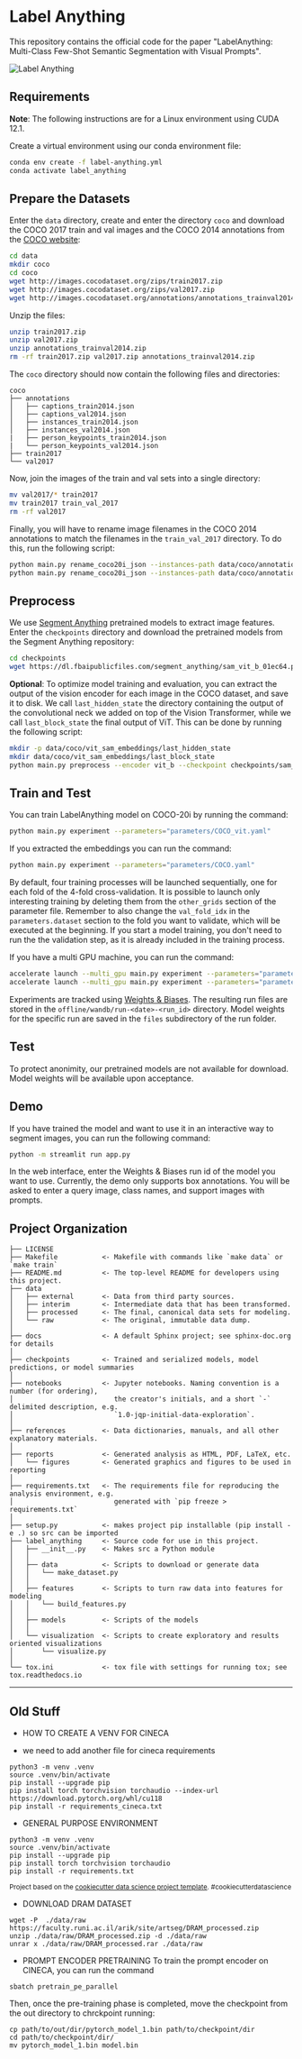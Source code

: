 # Label Anything

This repository contains the official code for the paper "LabelAnything: Multi-Class Few-Shot Semantic Segmentation with Visual Prompts".

![Label Anything](assets/la.png)

## Requirements

**Note**: The following instructions are for a Linux environment using CUDA 12.1. 

Create a virtual environment using our conda environment file:

```bash
conda env create -f label-anything.yml
conda activate label_anything
```

## Prepare the Datasets

Enter the `data` directory, create and enter the directory `coco` and download the COCO 2017 train and val images and the COCO 2014 annotations from the [COCO website](https://cocodataset.org/#download):

```bash
cd data
mkdir coco
cd coco
wget http://images.cocodataset.org/zips/train2017.zip
wget http://images.cocodataset.org/zips/val2017.zip
wget http://images.cocodataset.org/annotations/annotations_trainval2014.zip
```

Unzip the files:

```bash
unzip train2017.zip
unzip val2017.zip
unzip annotations_trainval2014.zip
rm -rf train2017.zip val2017.zip annotations_trainval2014.zip
```

The `coco` directory should now contain the following files and directories:

```
coco
├── annotations
│   ├── captions_train2014.json
│   ├── captions_val2014.json
│   ├── instances_train2014.json
│   ├── instances_val2014.json
|   ├── person_keypoints_train2014.json
|   └── person_keypoints_val2014.json
├── train2017
└── val2017
```

Now, join the images of the train and val sets into a single directory:

```bash
mv val2017/* train2017
mv train2017 train_val_2017
rm -rf val2017
```

Finally, you will have to rename image filenames in the COCO 2014 annotations to match the filenames in the `train_val_2017` directory. To do this, run the following script:

```bash
python main.py rename_coco20i_json --instances-path data/coco/annotations/instances_train2014.json
python main.py rename_coco20i_json --instances-path data/coco/annotations/instances_val2014.json
```

## Preprocess

We use [Segment Anything](https://github.com/facebookresearch/segment-anything) pretrained models to extract image features. Enter the `checkpoints` directory and download the pretrained models from the Segment Anything repository:

```bash
cd checkpoints
wget https://dl.fbaipublicfiles.com/segment_anything/sam_vit_b_01ec64.pth
```

**Optional**: To optimize model training and evaluation, you can extract the output of the vision encoder for each image in the COCO dataset, and save it to disk. We call `last_hidden_state` the directory containing the output of the convolutional neck we added on top of the Vision Transformer, while we call `last_block_state` the final output of ViT. This can be done by running the following script:

```bash
mkdir -p data/coco/vit_sam_embeddings/last_hidden_state
mkdir data/coco/vit_sam_embeddings/last_block_state
python main.py preprocess --encoder vit_b --checkpoint checkpoints/sam_vit_b_01ec64.pth --use_sam_checkpoint --directory data/coco/train_val_2017 --batch_size 16 --num_workers=8 --outfolder data/coco/vit_sam_embeddings/last_hidden_state --last_block_dir data/coco/vit_sam_embeddings/last_block_state
```

## Train and Test

You can train LabelAnything model on COCO-20i by running the command:

```bash
python main.py experiment --parameters="parameters/COCO_vit.yaml"
```

If you extracted the embeddings you can run the command:

```bash
python main.py experiment --parameters="parameters/COCO.yaml"
```

By default, four training processes will be launched sequentially, one for each fold of the 4-fold cross-validation. It is possible to launch only interesting training by deleting them from the `other_grids` section of the parameter file. Remember to also change the `val_fold_idx` in the `parameters.dataset` section to the fold you want to validate, which will be executed at the beginning. If you start a model training, you don't need to run the the validation step, as it is already included in the training process.

If you have a multi GPU machine, you can run the command:

```bash
accelerate launch --multi_gpu main.py experiment --parameters="parameters/COCO.yaml"
accelerate launch --multi_gpu main.py experiment --parameters="parameters/COCO_vit.yaml"  
```

Experiments are tracked using [Weights & Biases](https://wandb.ai/site). The resulting run files are stored in the `offline/wandb/run-<date>-<run_id>` directory. Model weights for the specific run are saved in the `files` subdirectory of the run folder.


## Test

To protect anonimity, our pretrained models are not available for download. Model weights will be available upon acceptance.

## Demo

If you have trained the model and want to use it in an interactive way to segment images, you can run the following command:

```bash
python -m streamlit run app.py
```

In the web interface, enter the Weights & Biases run id of the model you want to use. Currently, the demo only supports box annotations. You will be asked to enter a query image, class names, and support images with prompts.

## Project Organization

    ├── LICENSE
    ├── Makefile           <- Makefile with commands like `make data` or `make train`
    ├── README.md          <- The top-level README for developers using this project.
    ├── data
    │   ├── external       <- Data from third party sources.
    │   ├── interim        <- Intermediate data that has been transformed.
    │   ├── processed      <- The final, canonical data sets for modeling.
    │   └── raw            <- The original, immutable data dump.
    │
    ├── docs               <- A default Sphinx project; see sphinx-doc.org for details
    │
    ├── checkpoints        <- Trained and serialized models, model predictions, or model summaries
    │
    ├── notebooks          <- Jupyter notebooks. Naming convention is a number (for ordering),
    │                         the creator's initials, and a short `-` delimited description, e.g.
    │                         `1.0-jqp-initial-data-exploration`.
    │
    ├── references         <- Data dictionaries, manuals, and all other explanatory materials.
    │
    ├── reports            <- Generated analysis as HTML, PDF, LaTeX, etc.
    │   └── figures        <- Generated graphics and figures to be used in reporting
    │
    ├── requirements.txt   <- The requirements file for reproducing the analysis environment, e.g.
    │                         generated with `pip freeze > requirements.txt`
    │
    ├── setup.py           <- makes project pip installable (pip install -e .) so src can be imported
    ├── label_anything     <- Source code for use in this project.
    │   ├── __init__.py    <- Makes src a Python module
    │   │
    │   ├── data           <- Scripts to download or generate data
    │   │   └── make_dataset.py
    │   │
    │   ├── features       <- Scripts to turn raw data into features for modeling
    │   │   └── build_features.py
    │   │
    │   ├── models         <- Scripts of the models
    │   │
    │   └── visualization  <- Scripts to create exploratory and results oriented visualizations
    │       └── visualize.py
    │
    └── tox.ini            <- tox file with settings for running tox; see tox.readthedocs.io


--------

## Old Stuff

* HOW TO CREATE A VENV FOR CINECA
- we need to add another file for cineca requirements
```
python3 -m venv .venv
source .venv/bin/activate
pip install --upgrade pip
pip install torch torchvision torchaudio --index-url https://download.pytorch.org/whl/cu118
pip install -r requirements_cineca.txt
```

* GENERAL PURPOSE ENVIRONMENT
```
python3 -m venv .venv
source .venv/bin/activate
pip install --upgrade pip
pip install torch torchvision torchaudio
pip install -r requirements.txt
```


<p><small>Project based on the <a target="_blank" href="https://drivendata.github.io/cookiecutter-data-science/">cookiecutter data science project template</a>. #cookiecutterdatascience</small></p>


* DOWNLOAD DRAM DATASET
```
wget -P  ./data/raw https://faculty.runi.ac.il/arik/site/artseg/DRAM_processed.zip
unzip ./data/raw/DRAM_processed.zip -d ./data/raw
unrar x ./data/raw/DRAM_processed.rar ./data/raw
```


* PROMPT ENCODER PRETRAINING
To train the prompt encoder on CINECA, you can run the command 
```
sbatch pretrain_pe_parallel
```
Then, once the pre-training phase is completed, move the checkpoint from the out directory to chrckpoint running:
```
cp path/to/out/dir/pytorch_model_1.bin path/to/checkpoint/dir
cd path/to/checkpoint/dir/
mv pytorch_model_1.bin model.bin
```